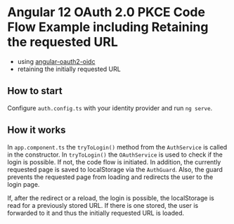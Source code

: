 # Angular 12 OAuth 2.0 PKCE Code Flow Example including Retaining the requested URL

- using [angular-oauth2-oidc](https://www.npmjs.com/package/angular-oauth2-oidc)
- retaining the initially requested URL

## How to start

Configure `auth.config.ts` with your identity provider and run `ng serve`.

## How it works

In `app.component.ts` the `tryToLogin()` method from the `AuthService` is called in the constructor.
In `tryToLogin()` the `OAuthService` is used to check if the login is possible.
If not, the code flow is initiated.
In addition, the currently requested page is saved to localStorage via the `AuthGuard`.
Also, the guard prevents the requested page from loading and redirects the user to the login page.

If, after the redirect or a reload, the login is possible, the localStorage is read for a previously stored URL.
If there is one stored, the user is forwarded to it and thus the initially requested URL is loaded.
